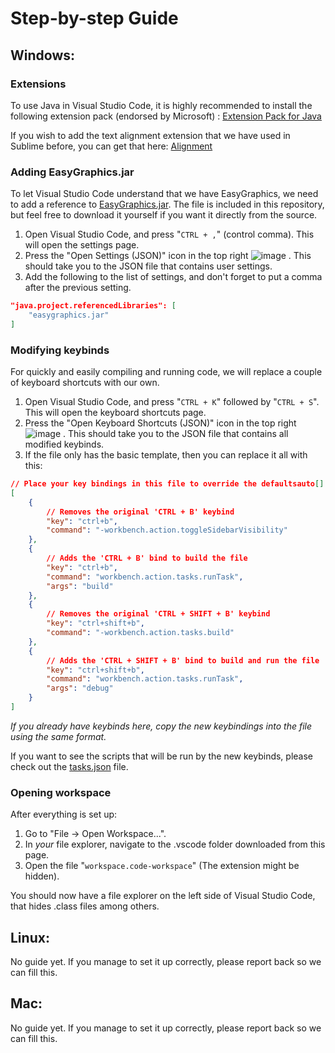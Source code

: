 # Step-by-step Guide

## Windows:
### **Extensions**
To use Java in Visual Studio Code, it is highly recommended to install the following extension pack (endorsed by Microsoft)
: [Extension Pack for Java](https://marketplace.visualstudio.com/items?itemName=vscjava.vscode-java-pack)

If you wish to add the text alignment extension that we have used in Sublime before, you can get that here: [Alignment](https://marketplace.visualstudio.com/items?itemName=annsk.alignment)


### **Adding EasyGraphics.jar**
To let Visual Studio Code understand that we have EasyGraphics, we need to add a reference to [EasyGraphics.jar](https://dbsys.info/programmering/easygraphics/nedlasting.html). The file is included in this repository, but feel free to download it yourself if you want it directly from the source.

1. Open Visual Studio Code, and press "`CTRL + ,`" (control comma). This will open the settings page.
1. Press the "Open Settings (JSON)" icon in the top right ![image](https://user-images.githubusercontent.com/26272249/135271284-cf0a5c26-1c04-4c2a-9e43-f02a081be00c.png)
. This should take you to the JSON file that contains user settings.
1. Add the following to the list of settings, and don't forget to put a comma after the previous setting.
```json
"java.project.referencedLibraries": [
    "easygraphics.jar"
]
```


### **Modifying keybinds**
For quickly and easily compiling and running code, we will replace a couple of keyboard shortcuts with our own.
1. Open Visual Studio Code, and press "`CTRL + K`" followed by "`CTRL + S`". This will open the keyboard shortcuts page.
1. Press the "Open Keyboard Shortcuts (JSON)" icon in the top right ![image](https://user-images.githubusercontent.com/26272249/135271284-cf0a5c26-1c04-4c2a-9e43-f02a081be00c.png)
. This should take you to the JSON file that contains all modified keybinds.
1. If the file only has the basic template, then you can replace it all with this:
```json
// Place your key bindings in this file to override the defaultsauto[]
[
    {
        // Removes the original 'CTRL + B' keybind
        "key": "ctrl+b",
        "command": "-workbench.action.toggleSidebarVisibility"
    },
    {
        // Adds the 'CTRL + B' bind to build the file
        "key": "ctrl+b",
        "command": "workbench.action.tasks.runTask",
        "args": "build"
    },
    {
        // Removes the original 'CTRL + SHIFT + B' keybind
        "key": "ctrl+shift+b",
        "command": "-workbench.action.tasks.build"
    },
    {
        // Adds the 'CTRL + SHIFT + B' bind to build and run the file
        "key": "ctrl+shift+b",
        "command": "workbench.action.tasks.runTask",
        "args": "debug"
    }
]
```
*If you already have keybinds here, copy the new keybindings into the file using the same format.*

If you want to see the scripts that will be run by the new keybinds, please check out the [tasks.json](.vscode/tasks.json) file.


### **Opening workspace**
After everything is set up:
1. Go to "File -> Open Workspace...".
1. In *your* file explorer, navigate to the .vscode folder downloaded from this page.
1. Open the file "`workspace.code-workspace`" (The extension might be hidden).

You should now have a file explorer on the left side of Visual Studio Code, that hides .class files among others.


## Linux:
No guide yet. If you manage to set it up correctly, please report back so we can fill this.


## Mac:
No guide yet. If you manage to set it up correctly, please report back so we can fill this.